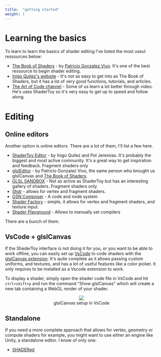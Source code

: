 ```yaml
---
title:  "getting started"
weight: 1
---
```

# Learning the basics
To learn to learn the basics of shader editing I've listed the most useul ressources below:

* [The Book of Shaders](https://thebookofshaders.com/) - by [Patricio Gonzalez Vivo](https://patriciogonzalezvivo.com/). It's one of the best ressource to begin shader editing.
* [Inigo Quilez's website](https://iquilezles.org/) - It's not as easy to get into as The Book of Shaders, but it has a lot of very good functions, tutorials, and articles.
* [The Art of Code channel](https://www.youtube.com/@TheArtofCodeIsCool) - Some of us learn a lot better through video. He's uses ShaderToy so it's very easy to get up to speed and follow along.

# Editing

## Online editors
Another option is online editors. There are a lot of them, I'll list a few here.
* [ShaderToy Editor](https://www.shadertoy.com/new) - by Inigo Quilez and Pol Jeremias. It's probably the biggest and most active community. It's a great way to get inspiration and feedback. Fragment shaders only
* [glslEditor](https://thebookofshaders.com/edit.php#12/stippling.frag) - by Patricio Gonzalez Vivo, the same person who brought us glslCanvas and [The Book of Shaders](https://thebookofshaders.com/).
* [GLSL SANDBOX](https://glslsandbox.com/) - Not as active as ShaderToy but has an interesting gallery of shaders. Fragment shaders only.
* [Shdr](http://shdr.bkcore.com/) - allows for vertex and fragment shaders.
* [GSN Composer](https://www.gsn-lib.org/) - A code and node system
* [Shader Factory](https://shader-factory.herokuapp.com/) - simple, it allows for vertex and fragment shaders, and texture input.
* [Shader Playground](https://shader-playground.timjones.io/#) - Allows to manually set compilers

There are a bunch of them.



## VsCode + glslCanvas
If the ShaderToy interface is not doing it for you, or you want to be able to work offline, you can easily set up [VsCode](https://code.visualstudio.com/) to code shaders with the [glslCanvas extension](https://marketplace.visualstudio.com/items?itemName=circledev.glsl-canvas). It's quite complete as it allows passing custom uniforms, and textures, and has a lot of useful features like a color picker. It only requires to be installed as a Vscode extension to work. 

To display a shader, simply open the shader code file in VsCode and hit `ctrl+shift+p` and run the command "Show glslCanvas" which will create a new tab containing a WebGL render of your shader.

<div style="vertical-align:middle; text-align:center">
<figure>
    <img src="/getting_started/vscode_setup.PNG" />
        <figcaption>glslCanvas setup in VsCode</figcaption>
</figure>
</div>



## Standalone
If you need a more complete approach that allows for vertex, geometry or compute shaders for example, you might want to use either an engine like Unity, a standalone editor. I know of only one:

* [SHADERed](https://shadered.org/)